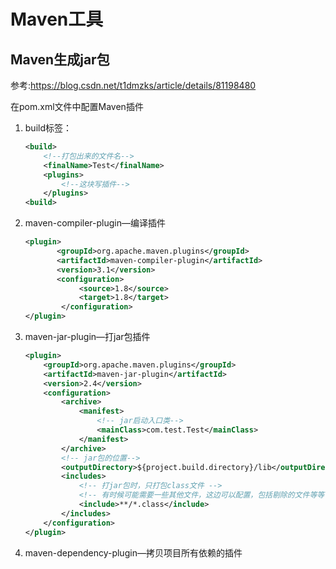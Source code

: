 # Maven工具

## Maven生成jar包

参考:<https://blog.csdn.net/t1dmzks/article/details/81198480>

在pom.xml文件中配置Maven插件

1. build标签：

   ```xml
   <build>
       <!--打包出来的文件名-->
       <finalName>Test</finalName>
       <plugins>
           <!--这块写插件-->
       </plugins>
   <build>
   ```

2. maven-compiler-plugin—编译插件

   ```xml
   <plugin>  
          <groupId>org.apache.maven.plugins</groupId>  
          <artifactId>maven-compiler-plugin</artifactId>  
          <version>3.1</version>  
          <configuration>  
               <source>1.8</source>  
               <target>1.8</target>  
           </configuration>  
   </plugin>
   ```

3. maven-jar-plugin—打jar包插件

   ```xml
   <plugin>
       <groupId>org.apache.maven.plugins</groupId>
       <artifactId>maven-jar-plugin</artifactId>
       <version>2.4</version>
       <configuration>
           <archive>
               <manifest>
                   <!-- jar启动入口类-->
                   <mainClass>com.test.Test</mainClass>
               </manifest>
           </archive>
           <!-- jar包的位置-->
           <outputDirectory>${project.build.directory}/lib</outputDirectory>
           <includes>
               <!-- 打jar包时，只打包class文件 -->
               <!-- 有时候可能需要一些其他文件，这边可以配置，包括剔除的文件等等-->
               <include>**/*.class</include>
           </includes>
       </configuration>
   </plugin>
   ```

4. maven-dependency-plugin—拷贝项目所有依赖的插件